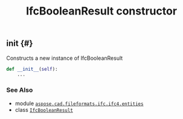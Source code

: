 ﻿---
title: IfcBooleanResult constructor
second_title: Aspose.CAD for Python via .NET API References
description: 
type: docs
weight: 10
url: /python-net/aspose.cad.fileformats.ifc.ifc4.entities/ifcbooleanresult/__init__/
is_root: false
---

## __init__ {#}

Constructs a new instance of IfcBooleanResult



```python
def __init__(self):
    ...
```





### See Also
* module [`aspose.cad.fileformats.ifc.ifc4.entities`](../../)
* class [`IfcBooleanResult`](/cad/python-net/aspose.cad.fileformats.ifc.ifc4.entities/ifcbooleanresult)
